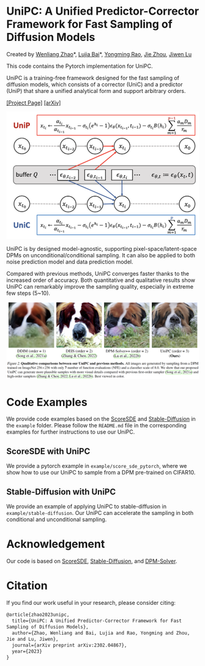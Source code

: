 # UniPC: A Unified Predictor-Corrector Framework for Fast Sampling of Diffusion Models

Created by [Wenliang Zhao](https://wl-zhao.github.io/)\*, [Lujia Bai](https://openreview.net/profile?id=~Lujia_Bai1)*, [Yongming Rao](https://raoyongming.github.io/), [Jie Zhou](https://scholar.google.com/citations?user=6a79aPwAAAAJ&hl=en&authuser=1), [Jiwen Lu](https://scholar.google.com/citations?user=TN8uDQoAAAAJ&hl=en&authuser=1)

This code contains the Pytorch implementation for UniPC.

UniPC is a training-free framework designed for the fast sampling of diffusion models, which consists of a corrector (UniC) and a predictor (UniP) that share a unified analytical form and support arbitrary orders.

[[Project Page]](https://unipc.ivg-research.xyz/) [[arXiv]](https://arxiv.org/abs/2302.04867)

![intro](assets/intro.png)

UniPC is by designed model-agnostic, supporting pixel-space/latent-space DPMs on unconditional/conditional sampling. It can also be applied to both noise prediction model and data prediction model. 

Compared with previous methods, UniPC converges faster thanks to the increased order of accuracy. Both quantitative and qualitative results show UniPC can remarkably improve the sampling quality, especially in extreme few steps (5~10).

![demo](assets/demo.png)

# Code Examples
We provide code examples based on the [ScoreSDE](https://github.com/yang-song/score_sde) and [Stable-Diffusion](https://github.com/CompVis/stable-diffusion) in the `example` folder. Please follow the `README.md` file in the corresponding examples for further instructions to use our UniPC.
## ScoreSDE with UniPC
We provide a pytorch example in `example/score_sde_pytorch`, where we show how to use our UniPC to sample from a DPM pre-trained on CIFAR10.

## Stable-Diffusion with UniPC

We provide an example of applying UniPC to stable-diffusion in `example/stable-diffusion`. Our UniPC can accelerate the sampling in both conditional and unconditional sampling.


# Acknowledgement

Our code is based on [ScoreSDE](https://github.com/yang-song/score_sde), [Stable-Diffusion](https://github.com/CompVis/stable-diffusion), and [DPM-Solver](https://github.com/LuChengTHU/dpm-solver).

# Citation

If you find our work useful in your research, please consider citing:

```
@article{zhao2023unipc,
  title={UniPC: A Unified Predictor-Corrector Framework for Fast Sampling of Diffusion Models},
  author={Zhao, Wenliang and Bai, Lujia and Rao, Yongming and Zhou, Jie and Lu, Jiwen},
  journal={arXiv preprint arXiv:2302.04867},
  year={2023}
}
```
